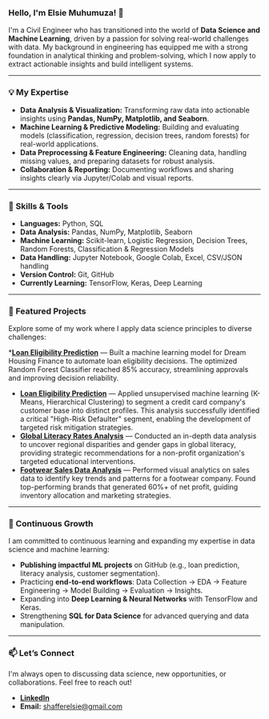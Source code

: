 ### **Hello, I'm Elsie Muhumuza!** 👋

I'm a Civil Engineer who has transitioned into the world of **Data Science and Machine Learning**, driven by a passion for solving real-world challenges with data. My background in engineering has equipped me with a strong foundation in analytical thinking and problem-solving, which I now apply to extract actionable insights and build intelligent systems.

---

### **💡 My Expertise**
- **Data Analysis & Visualization:** Transforming raw data into actionable insights using **Pandas, NumPy, Matplotlib, and Seaborn**.  
- **Machine Learning & Predictive Modeling:** Building and evaluating models (classification, regression, decision trees, random forests) for real-world applications.  
- **Data Preprocessing & Feature Engineering:** Cleaning data, handling missing values, and preparing datasets for robust analysis.  
- **Collaboration & Reporting:** Documenting workflows and sharing insights clearly via Jupyter/Colab and visual reports.  

---

### **🔧 Skills & Tools**
- **Languages:** Python, SQL  
- **Data Analysis:** Pandas, NumPy, Matplotlib, Seaborn  
- **Machine Learning:** Scikit-learn, Logistic Regression, Decision Trees, Random Forests, Classification & Regression Models  
- **Data Handling:** Jupyter Notebook, Google Colab, Excel, CSV/JSON handling  
- **Version Control:** Git, GitHub  
- **Currently Learning:** TensorFlow, Keras, Deep Learning  

---

### **📂 Featured Projects**

Explore some of my work where I apply data science principles to diverse challenges:

*[**Loan Eligibility Prediction**](https://github.com/Elsie-Muhumuza/Loan-Eligibility-Prediction-Model) — Built a machine learning model for Dream Housing Finance to automate loan eligibility decisions. The optimized Random Forest Classifier reached 85% accuracy, streamlining approvals and improving decision reliability.
* [**Loan Eligibility Prediction**](https://github.com/Elsie-Muhumuza/Loan-Eligibility-Prediction-Model) — Applied unsupervised machine learning (K-Means, Hierarchical Clustering) to segment a credit card company's customer base into distinct profiles. This analysis successfully identified a critical "High-Risk Defaulter" segment, enabling the development of targeted risk mitigation strategies.
* [**Global Literacy Rates Analysis**](https://github.com/Elsie-Muhumuza/Literacy-Rates-Analysis) — Conducted an in-depth data analysis to uncover regional disparities and gender gaps in global literacy, providing strategic recommendations for a non-profit organization's targeted educational interventions.
* [**Footwear Sales Data Analysis**](https://github.com/Elsie-Muhumuza/Footwear-Sales-Data-Analysis) — Performed visual analytics on sales data to identify key trends and patterns for a footwear company. Found top-performing brands that generated 60%+ of net profit, guiding inventory allocation and marketing strategies.
  

---

### **🎯 Continuous Growth**

I am committed to continuous learning and expanding my expertise in data science and machine learning:

- **Publishing impactful ML projects** on GitHub (e.g., loan prediction, literacy analysis, customer segmentation).  
- Practicing **end-to-end workflows**: Data Collection → EDA → Feature Engineering → Model Building → Evaluation → Insights.  
- Expanding into **Deep Learning & Neural Networks** with TensorFlow and Keras.  
- Strengthening **SQL for Data Science** for advanced querying and data manipulation.  


---

### **📫 Let’s Connect**

I'm always open to discussing data science, new opportunities, or collaborations. Feel free to reach out!

* [**LinkedIn**](https://www.linkedin.com/in/elsie-muhumuza-b6a683169/)
* **Email:** shafferelsie@gmail.com
